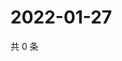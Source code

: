 # 2022-01-27

共 0 条

<!-- BEGIN WEIBO -->
<!-- 最后更新时间 Thu Jan 27 2022 17:09:18 GMT+0800 (China Standard Time) -->

<!-- END WEIBO -->
